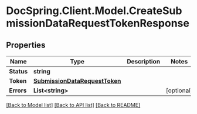 # DocSpring.Client.Model.CreateSubmissionDataRequestTokenResponse

## Properties

Name | Type | Description | Notes
------------ | ------------- | ------------- | -------------
**Status** | **string** |  | 
**Token** | [**SubmissionDataRequestToken**](SubmissionDataRequestToken.md) |  | 
**Errors** | **List&lt;string&gt;** |  | [optional] 

[[Back to Model list]](../README.md#documentation-for-models) [[Back to API list]](../README.md#documentation-for-api-endpoints) [[Back to README]](../README.md)

